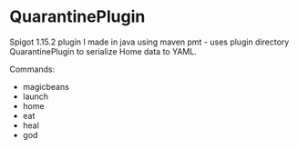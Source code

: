 # QuarantinePlugin
Spigot 1.15.2 plugin I made in java using maven pmt - uses plugin directory QuarantinePlugin to serialize Home data to YAML.

Commands:
- magicbeans
- launch
- home
- eat
- heal
- god
